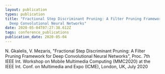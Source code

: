 ```yaml
---
layout: publication
types: publication
title: "Fractional Step Discriminant Pruning: A Filter Pruning Framework for
  Deep Convolutional Neural Networks"
date: 2020-05-04T07:27:38.612Z
tags: conference_publications
publication_date: 2020-05-04
---
```

N. Gkalelis, V. Mezaris, "Fractional Step Discriminant Pruning: A Filter Pruning Framework for Deep Convolutional Neural Networks", Proc. 7th IEEE Int. Workshop on Mobile Multimedia Computing (MMC2020) at the IEEE Int. Conf. on Multimedia and Expo (ICME), London, UK, July 2020